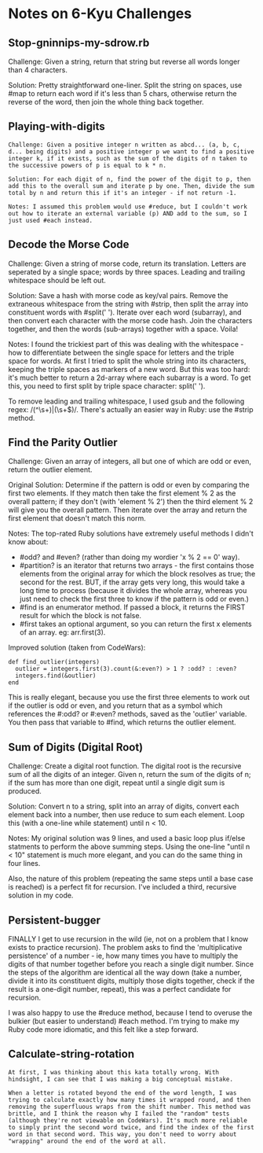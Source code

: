 # Notes on 6-Kyu Challenges

## Stop-gninnips-my-sdrow.rb

  Challenge: Given a string, return that string but reverse all words longer than 4 characters.

  Solution: Pretty straightforward one-liner. Split the string on spaces, use #map to return each word if it's less than 5 chars, otherwise return the reverse of the word, then join the whole thing back together.

## Playing-with-digits
    Challenge: Given a positive integer n written as abcd... (a, b, c, d... being digits) and a positive integer p we want to find a positive integer k, if it exists, such as the sum of the digits of n taken to the successive powers of p is equal to k * n.

    Solution: For each digit of n, find the power of the digit to p, then add this to the overall sum and iterate p by one. Then, divide the sum total by n and return this if it's an integer - if not return -1.

    Notes: I assumed this problem would use #reduce, but I couldn't work out how to iterate an external variable (p) AND add to the sum, so I just used #each instead.



## Decode the Morse Code

  Challenge: Given a string of morse code, return its translation. Letters are seperated by a single space; words by three spaces. Leading and trailing whitespace should be left out.

  Solution: Save a hash with morse code as key/val pairs. Remove the extraneous whitespace from the string with #strip, then split the array into constituent words with #split('   '). Iterate over each word (subarray), and then convert each character with the morse code hash. Join the characters together, and then the words (sub-arrays) together with a space. Voila!

  Notes: I found the trickiest part of this was dealing with the whitespace - how to differentiate between the single space for letters and the triple space for words. At first I tried to split the whole string into its characters, keeping the triple spaces as markers of a new word. But this was too hard: it's much better to return a 2d-array where each subarray is a word. To get this, you need to first split by triple space character: split('   ').

  To remove leading and trailing whitespace, I used gsub and the following regex: /(^\s+)|(\s+$)/. There's actually an easier way in Ruby: use the #strip method.

## Find the Parity Outlier

  Challenge: Given an array of integers, all but one of which are odd or even, return the outlier element.

  Original Solution: Determine if the pattern is odd or even by comparing the first two elements. If they match then take the first element % 2 as the overall pattern; if they don't (with 'element % 2') then the third element % 2 will give you the overall pattern. Then iterate over the array and return the first element that doesn't match this norm.

  Notes: The top-rated Ruby solutions have extremely useful methods I didn't know about:
  * #odd? and #even? (rather than doing my wordier 'x % 2 == 0' way).
  * #partition? is an iterator that returns two arrays - the first contains those elements from the original array for which the block resolves as true; the second for the rest. BUT, if the array gets very long, this would take a long time to process (because it divides the whole array, whereas you just need to check the first three to know if the pattern is odd or even.)
  * #find is an enumerator method. If passed a block, it returns the FIRST result for which the block is not false.
  * #first takes an optional argument, so you can return the first x elements of an array. eg: arr.first(3).

  Improved solution (taken from CodeWars):
  ```
  def find_outlier(integers)
    outlier = integers.first(3).count(&:even?) > 1 ? :odd? : :even?
    integers.find(&outlier)
  end
  ```
  This is really elegant, because you use the first three elements to work out if the outlier is odd or even, and you return that as a symbol which references the #:odd? or #:even? methods, saved as the 'outlier' variable. You then pass that variable to #find, which returns the outlier element.

## Sum of Digits (Digital Root)

  Challenge: Create a digital root function. The digital root is the recursive sum of all the digits of an integer. Given n, return the sum of the digits of n; if the sum has more than one digit, repeat until a single digit sum is produced.

  Solution: Convert n to a string, split into an array of digits, convert each element back into a number, then use reduce to sum each element. Loop this (with a one-line while statement) until n < 10.

  Notes: My original solution was 9 lines, and used a basic loop plus if/else statments to perform the above summing steps. Using the one-line "until n < 10" statement is much more elegant, and you can do the same thing in four lines.

  Also, the nature of this problem (repeating the same steps until a base case is reached) is a perfect fit for recursion. I've included a third, recursive solution in my code.  

## Persistent-bugger

  FINALLY I get to use recursion in the wild (ie, not on a problem that I know exists to practice recursion). The problem asks to find the 'multiplicative persistence' of a number - ie, how many times you have to multiply the digits of that number together before you reach a single digit number. Since the steps of the algorithm are identical all the way down (take a number, divide it into its constituent digits, multiply those digits together, check if the result is a one-digit number, repeat), this was a perfect candidate for recursion.

  I was also happy to use the #reduce method, because I tend to overuse the bulkier (but easier to understand) #each method. I'm trying to make my Ruby code more idiomatic, and this felt like a step forward.

## Calculate-string-rotation

    At first, I was thinking about this kata totally wrong. With hindsight, I can see that I was making a big conceptual mistake.

    When a letter is rotated beyond the end of the word length, I was trying to calculate exactly how many times it wrapped round, and then removing the superfluous wraps from the shift number. This method was brittle, and I think the reason why I failed the "random" tests (although they're not viewable on CodeWars). It's much more reliable to simply print the second word twice, and find the index of the first word in that second word. This way, you don't need to worry about "wrapping" around the end of the word at all.
